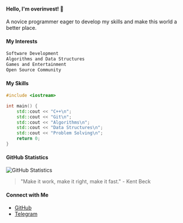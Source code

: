 #### Hello, I'm overinvest! 👋
A novice programmer eager to develop my skills and make this world a better place.

#### My Interests
```css
Software Development
Algorithms and Data Structures
Games and Entertainment
Open Source Community
```

#### My Skills
```cpp
#include <iostream>

int main() {
    std::cout << "C++\n";
    std::cout << "Git\n";
    std::cout << "Algorithms\n";
    std::cout << "Data Structures\n";
    std::cout << "Problem Solving\n";
    return 0;
}
```

#### GitHub Statistics
![GitHub Statistics](https://github-readme-stats.vercel.app/api?username=overinvest&show_icons=true&theme=dark)

> "Make it work, make it right, make it fast." - Kent Beck

#### Connect with Me
- [GitHub](https://github.com/overinvest)
- [Telegram](https://t.me/ov3r1nv3st)
